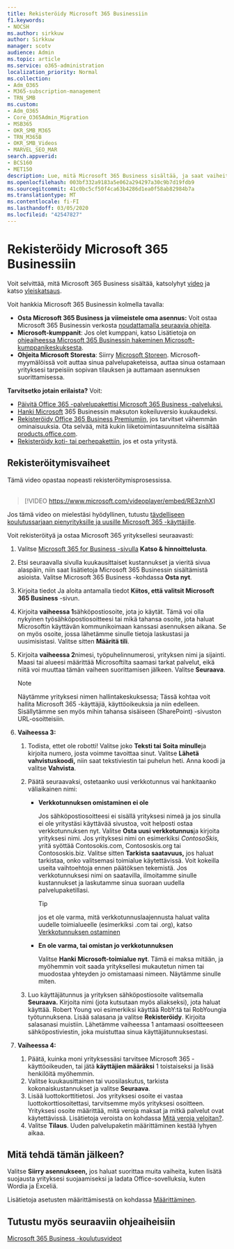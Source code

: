 ```yaml
---
title: Rekisteröidy Microsoft 365 Businessiin
f1.keywords:
- NOCSH
ms.author: sirkkuw
author: Sirkkuw
manager: scotv
audience: Admin
ms.topic: article
ms.service: o365-administration
localization_priority: Normal
ms.collection:
- Adm_O365
- M365-subscription-management
- TRN_SMB
ms.custom:
- Adm_O365
- Core_O365Admin_Migration
- MSB365
- OKR_SMB_M365
- TRN_M365B
- OKR_SMB_Videos
- MARVEL_SEO_MAR
search.appverid:
- BCS160
- MET150
description: Lue, mitä Microsoft 365 Business sisältää, ja saat vaiheittaiset ohjeet Microsoft 365 Businessiin rekisteröitymisessä.
ms.openlocfilehash: 003bf332a9183a5e062a294297a30c9b7d19fdb9
ms.sourcegitcommit: 41c0bc5cf50f4ca63b4286d1ea0f58ab82984b7a
ms.translationtype: MT
ms.contentlocale: fi-FI
ms.lasthandoff: 03/05/2020
ms.locfileid: "42547827"
---
```

# <a name="sign-up-for-microsoft-365-business"></a>Rekisteröidy Microsoft 365 Businessiin

Voit selvittää, mitä Microsoft 365 Business sisältää, katsolyhyt [video](https://go.microsoft.com/fwlink/?linkid=2109651) ja katso [yleiskatsaus](microsoft-365-business-overview.md).

Voit hankkia Microsoft 365 Businessin kolmella tavalla:
- **Osta Microsoft 365 Business ja viimeistele oma asennus:** Voit ostaa Microsoft 365 Businessin verkosta [noudattamalla seuraavia ohjeita](#sign-up-steps).
- **Microsoft-kumppanit**: Jos olet kumppani, katso Lisätietoja on [ohjeaiheessa Microsoft 365 Businessin hakeminen Microsoft-kumppanikeskuksesta](get-microsoft-365-business.md#get-microsoft-365-business-from-microsoft-partner-center).
- **Ohjeita Microsoft Storesta**: Siirry [Microsoft Storeen](https://go.microsoft.com/fwlink/?linkid=2109652). Microsoft-myymälöissä voit auttaa sinua palvelupaketeissa, auttaa sinua ostamaan yrityksesi tarpeisiin sopivan tilauksen ja auttamaan asennuksen suorittamisessa.

**Tarvitsetko jotain erilaista?** Voit:
- [Päivitä Office 365 -palvelupakettisi Microsoft 365 Business -palveluksi.](migrate-to-microsoft-365-business.md)
- [Hanki Microsoft](https://go.microsoft.com/fwlink/p/?linkid=2102309) 365 Businessin maksuton kokeiluversio kuukaudeksi.
- [Rekisteröidy Office 365 Business Premiumiin,](https://go.microsoft.com/fwlink/p/?LinkID=510935) jos tarvitset vähemmän ominaisuuksia. Ota selvää, mitä kukin liiketoimintasuunnitelma sisältää [products.office.com](https://go.microsoft.com/fwlink/?linkid=2109397).
- [Rekisteröidy koti- tai perhepakettiin,](https://go.microsoft.com/fwlink/?linkid=2109398) jos et osta yritystä. 

## <a name="sign-up-steps"></a>Rekisteröitymisvaiheet

Tämä video opastaa nopeasti rekisteröitymisprosessissa.<br><br>

> [!VIDEO https://www.microsoft.com/videoplayer/embed/RE3znhX] 

Jos tämä video on mielestäsi hyödyllinen, tutustu [täydelliseen koulutussarjaan pienyrityksille ja uusille Microsoft 365 -käyttäjille](https://support.office.com/article/6ab4bbcd-79cf-4000-a0bd-d42ce4d12816).

Voit rekisteröityä ja ostaa Microsoft 365 yrityksellesi seuraavasti:

1. Valitse [Microsoft 365 for Business -sivulla](https://go.microsoft.com/fwlink/?linkid=2109654) **Katso & hinnoittelusta**. 
2. Etsi seuraavalla sivulla kuukausittaiset kustannukset ja vieritä sivua alaspäin, niin saat lisätietoja Microsoft 365 Businessin sisältämistä asioista. Valitse Microsoft 365 Business -kohdassa **Osta nyt**.
3. Kirjoita tiedot Ja aloita antamalla tiedot **Kiitos, että valitsit Microsoft 365 Business** -sivun.
4. Kirjoita **vaiheessa 1**sähköpostiosoite, jota jo käytät. Tämä voi olla nykyinen työsähköpostiosoitteesi tai mikä tahansa osoite, jota haluat Microsoftin käyttävän kommunikoimaan kanssasi asennuksen aikana. Se on myös osoite, jossa lähetämme sinulle tietoja laskustasi ja uusimisistasi. Valitse sitten **Määritä tili**.
5. Kirjoita **vaiheessa 2**nimesi, työpuhelinnumerosi, yrityksen nimi ja sijainti. Maasi tai alueesi määrittää Microsoftilta saamasi tarkat palvelut, eikä niitä voi muuttaa tämän vaiheen suorittamisen jälkeen. Valitse **Seuraava**.
    > [!NOTE]
    > Näytämme yrityksesi nimen hallintakeskuksessa; Tässä kohtaa voit hallita Microsoft 365 -käyttäjiä, käyttöoikeuksia ja niin edelleen. Sisällytämme sen myös mihin tahansa sisäiseen (SharePoint) -sivuston URL-osoitteisiin.
6. **Vaiheessa 3:**

    1. Todista, ettet ole robotti! Valitse joko **Teksti tai** **Soita minulle**ja kirjoita numero, josta voimme tavoittaa sinut. Valitse **Lähetä vahvistuskoodi,** niin saat tekstiviestin tai puhelun heti. Anna koodi ja valitse **Vahvista**.
    2. Päätä seuraavaksi, ostetaanko uusi verkkotunnus vai hankitaanko väliaikainen nimi:

        - **Verkkotunnuksen omistaminen ei ole** 
        
            Jos sähköpostiosoitteesi ei sisällä yrityksesi nimeä ja jos sinulla ei ole yritystäsi käyttävää sivustoa, voit helposti ostaa verkkotunnuksen nyt. Valitse **Osta uusi verkkotunnus**ja kirjoita yrityksesi nimi. Jos yrityksesi nimi on esimerkiksi *ContosoSkis,* yritä syöttää Contosokis.com, Contososkis.org tai Contososkis.biz. Valitse sitten **Tarkista saatavuus,** jos haluat tarkistaa, onko valitsemasi toimialue käytettävissä. Voit kokeilla useita vaihtoehtoja ennen päätöksen tekemistä. Jos verkkotunnuksesi nimi on saatavilla, ilmoitamme sinulle kustannukset ja laskutamme sinua suoraan uudella palvelupaketillasi. 
       
            > [!TIP]
            > jos et ole varma, mitä verkkotunnuslaajennusta haluat valita uudelle toimialueelle (esimerkiksi .com tai .org), katso [Verkkotunnuksen ostaminen](https://go.microsoft.com/fwlink/?linkid=2109700)
        
        - **En ole varma, tai omistan jo verkkotunnuksen** 
        
             Valitse **Hanki Microsoft-toimialue nyt**. Tämä ei maksa mitään, ja myöhemmin voit saada yrityksellesi mukautetun nimen tai muodostaa yhteyden jo omistamaasi nimeen. Näytämme sinulle miten.

    3. Luo käyttäjätunnus ja yrityksen sähköpostiosoite valitsemalla **Seuraava.** Kirjoita nimi (jota kutsutaan myös aliakseksi), jota haluat käyttää. Robert Young voi esimerkiksi käyttää RobY:tä tai RobYoungia työtunnuksena. Lisää salasana ja valitse **Rekisteröidy**. Kirjoita salasanasi muistiin. Lähetämme vaiheessa 1 antamaasi osoitteeseen sähköpostiviestin, joka muistuttaa sinua käyttäjätunnuksestasi.
7. **Vaiheessa 4:** 

    1. Päätä, kuinka moni yrityksessäsi tarvitsee Microsoft 365 -käyttöoikeuden, tai jätä **käyttäjien määräksi** 1 toistaiseksi ja lisää henkilöitä myöhemmin. 
    2. Valitse kuukausittainen tai vuosilaskutus, tarkista kokonaiskustannukset ja valitse **Seuraava**. 
    3. Lisää luottokorttitietosi. Jos yrityksesi osoite ei vastaa luottokorttiosoitettasi, tarvitsemme myös yrityksesi osoitteen. Yrityksesi osoite määrittää, mitä veroja maksat ja mitkä palvelut ovat käytettävissä. Lisätietoja veroista on kohdassa [Mitä veroja veloitan?](https://go.microsoft.com/fwlink/?linkid=2109701).
    4. Valitse **Tilaus**. Uuden palvelupaketin määrittäminen kestää lyhyen aikaa.

## <a name="whats-next"></a>Mitä tehdä tämän jälkeen?

Valitse **Siirry asennukseen,** jos haluat suorittaa muita vaiheita, kuten lisätä suojausta yrityksesi suojaamiseksi ja ladata Office-sovelluksia, kuten Wordia ja Exceliä.

Lisätietoja asetusten määrittämisestä on kohdassa [Määrittäminen](set-up.md).

## <a name="see-also"></a>Tutustu myös seuraaviin ohjeaiheisiin

[Microsoft 365 Business -koulutusvideot](https://support.office.com/article/6ab4bbcd-79cf-4000-a0bd-d42ce4d12816)
